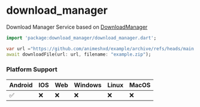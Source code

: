 # download_manager

Download Manager Service based on [DownloadManager](https://developer.android.com/reference/android/app/DownloadManager)

```dart
import 'package:download_manager/download_manager.dart';

var url ="https://github.com/animeshxd/example/archive/refs/heads/main.zip";
await downloadFile(url: url, filename: "example.zip");
```
### Platform Support
| Android | IOS | Web | Windows  | Linux | MacOS |
|---------|-----|-----|----------|-------|-------|
| ✅       | ❌   | ❌   | ❌        | ❌     | ❌   |
